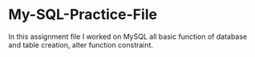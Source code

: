 # My-SQL-Practice-File
In this assignment file I worked on MySQL all basic function of database and table creation, alter function constraint.

